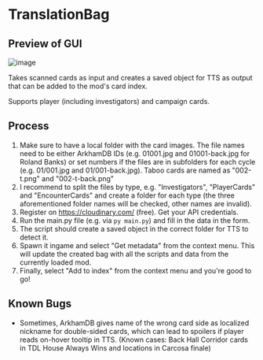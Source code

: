 # TranslationBag

## Preview of GUI
![image](https://github.com/user-attachments/assets/20410546-c7d4-4ba3-ad2c-70c959929f42)

Takes scanned cards as input and creates a saved object for TTS as output that can be added to the mod's card index.

Supports player (including investigators) and campaign cards.

## Process

1) Make sure to have a local folder with the card images. The file names need to be either ArkhamDB IDs (e.g. 01001.jpg and 01001-back.jpg for Roland Banks) or set numbers if the files are in subfolders for each cycle (e.g. 01/001.jpg and 01/001-back.jpg). Taboo cards are named as "002-t.png" and "002-t-back.png"
2) I recommend to split the files by type, e.g. "Investigators", "PlayerCards" and "EncounterCards" and create a folder for each type (the three aforementioned folder names will be checked, other names are invalid).
3) Register on https://cloudinary.com/ (free). Get your API credentials.
4) Run the main.py file (e.g. via `py main.py`) and fill in the data in the form.
5) The script should create a saved object in the correct folder for TTS to detect it.
6) Spawn it ingame and select "Get metadata" from the context menu. This will update the created bag with all the scripts and data from the currently loaded mod.
7) Finally, select "Add to index" from the context menu and you're good to go!

## Known Bugs

- Sometimes, ArkhamDB gives name of the wrong card side as localized nickname for double-sided cards, which can lead to spoilers if player reads on-hover tooltip in TTS. (Known cases: Back Hall Corridor cards in TDL House Always Wins and locations in Carcosa finale)  
